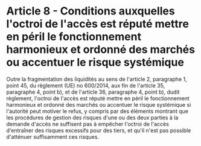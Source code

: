# Article 8 - Conditions auxquelles l'octroi de l'accès est réputé mettre en péril le fonctionnement harmonieux et ordonné des marchés ou accentuer le risque systémique


Outre la fragmentation des liquidités au sens de l'article 2, paragraphe 1, point 45, du règlement (UE) no 600/2014, aux fin de l'article 35, paragraphe 4, point b), et de l'article 36, paragraphe 4, point b), dudit règlement, l'octroi de l'accès est réputé mettre en péril le fonctionnement harmonieux et ordonné des marchés ou accentuer le risque systémique si l'autorité peut motiver le refus, y compris par des éléments montrant que les procédures de gestion des risques d'une ou des deux parties à la demande d'accès ne suffisent pas à empêcher l'octroi de l'accès d'entraîner des risques excessifs pour des tiers, et qu'il n'est pas possible d'atténuer suffisamment ces risques.
